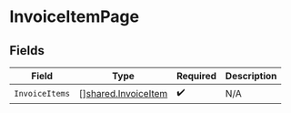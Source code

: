 # InvoiceItemPage


## Fields

| Field                                                      | Type                                                       | Required                                                   | Description                                                |
| ---------------------------------------------------------- | ---------------------------------------------------------- | ---------------------------------------------------------- | ---------------------------------------------------------- |
| `InvoiceItems`                                             | [][shared.InvoiceItem](../../models/shared/invoiceitem.md) | :heavy_check_mark:                                         | N/A                                                        |